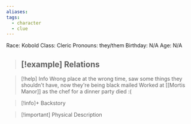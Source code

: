 ```yaml
---
aliases: 
tags:
  - character
  - clue
---
```

Race: Kobold
Class: Cleric
Pronouns: they/them
Birthday: N/A
Age: N/A

>[!example] Relations
> - 

>[!help] Info
>Wrong place at the wrong time, saw some things they shouldn't have, now they're being black mailed
>Worked at [[Mortis Manor]] as the chef for a dinner party
> died :( 
>

>[!info]+ Backstory
>

>[!important] Physical Description